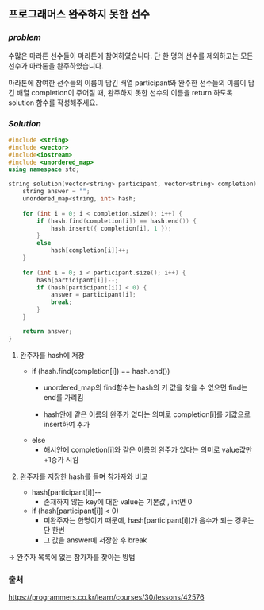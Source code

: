 ## 프로그래머스 완주하지 못한 선수

### ***problem***
수많은 마라톤 선수들이 마라톤에 참여하였습니다. 단 한 명의 선수를 제외하고는 모든 선수가 마라톤을 완주하였습니다.

마라톤에 참여한 선수들의 이름이 담긴 배열 participant와 완주한 선수들의 이름이 담긴 배열 completion이 주어질 때, 완주하지 못한 선수의 이름을 return 하도록 solution 함수를 작성해주세요.


### ***Solution***

```c++
#include <string>
#include <vector>
#include<iostream>
#include <unordered_map>
using namespace std;

string solution(vector<string> participant, vector<string> completion) {
	string answer = "";
	unordered_map<string, int> hash;
	
	for (int i = 0; i < completion.size(); i++) {
		if (hash.find(completion[i]) == hash.end()) { 
			hash.insert({ completion[i], 1 });
		}
		else 
			hash[completion[i]]++;
	}
	
	for (int i = 0; i < participant.size(); i++) {
		hash[participant[i]]--;
		if (hash[participant[i]] < 0) {
			answer = participant[i];
			break;
		}
	}

	return answer;
}


```
1. 완주자를 hash에 저장
    - if (hash.find(completion[i]) == hash.end()) 
        - unordered_map의 find함수는 hash의 키 값을 찾을 수 없으면 find는 end를 가리킴

        - hash안에 같은 이름의 완주가 없다는 의미로 completion[i]를 키값으로 insert하여 추가
    - else
        - 해시안에 completion[i]와 같은 이름의 완주가 있다는 의미로 value값만 +1증가 시킴

2. 완주자를 저장한 hash를 돌며 참가자와 비교
    - hash[participant[i]]--
        - 존재하지 않는 key에 대한 value는 기본값 , int면 0
    - if (hash[participant[i]] < 0)
        - 미완주자는 한명이기 때문에, hash[participant[i]]가 음수가 되는 경우는 단 한번
        - 그 값을 answer에 저장한 후 break


→ 완주자 목록에 없는 참가자를 찾아는 방법
### 출처
https://programmers.co.kr/learn/courses/30/lessons/42576